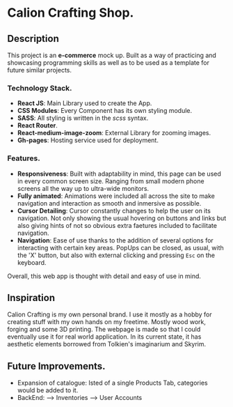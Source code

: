 
# Calion Crafting Shop. 
## Description 

This project is an **e-commerce** mock up. Built as a way of practicing and showcasing programming skills as well as to be used as a template for future similar projects. 

### Technology Stack. 

- **React JS**: Main Library used to create the App. 
- **CSS Modules**: Every Component has its own styling module. 
- **SASS**: All styling is written in  the *scss* syntax.
- **React Router**. 
- **React-medium-image-zoom**: External Library for zooming images. 
- **Gh-pages**: Hosting service used for deployment. 

### Features. 

- **Responsiveness**: Built with adaptability in mind, this page can be used in every common screen size. Ranging from small modern phone screens all the way up to ultra-wide monitors. 
- **Fully animated**: Animations were included all across the site to make navigation and interaction as smooth and inmersive as possible. 
- **Cursor Detailing**: Cursor constantly changes to help the user on its navigation. Not only showing the usual hovering on buttons and links but also giving hints of not so obvious extra faetures included to facilitate navigation. 
- **Navigation**: Ease of use thanks to the addition of several options for interacting with certain key areas. PopUps can be closed, as usual, with the 'X' button, but also with external clicking and pressing `Esc` on the keyboard.  

Overall, this web app is thought with detail and easy of use in mind. 

## Inspiration

Calion Crafting is my own personal brand. I use it mostly as a hobby for creating stuff with my own hands on my freetime. Mostly wood work, forging and some 3D printing. The webpage is made so that I could eventually use it for real world application. In its current state, it has aesthetic elements borrowed from Tolkien's imaginarium and Skyrim. 

## Future Improvements.

- Expansion of catalogue: Isted of a single Products Tab, categories would be added to it.  
- BackEnd:
  --> Inventories
  --> User Accounts
  

